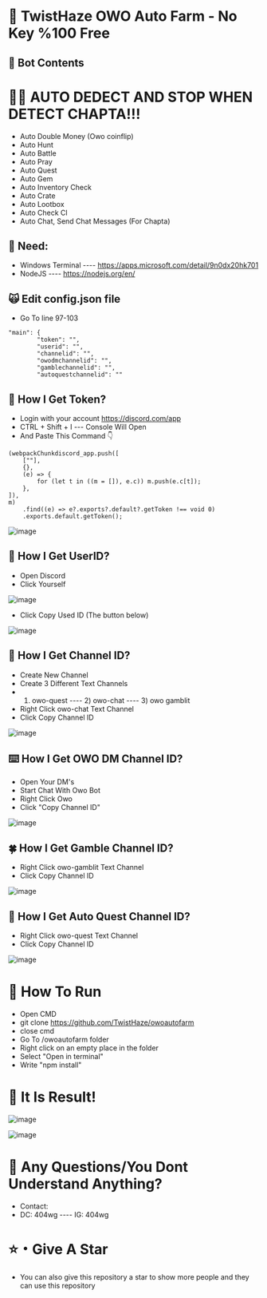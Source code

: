 # 👹 TwistHaze OWO Auto Farm - No Key %100 Free


## 🤖 Bot Contents
# 😶‍🌫️ AUTO DEDECT AND STOP WHEN DETECT CHAPTA!!!
- Auto Double Money (Owo coinflip)
- Auto Hunt
- Auto Battle
- Auto Pray
- Auto Quest
- Auto Gem
- Auto Inventory Check
- Auto Crate
- Auto Lootbox
- Auto Check Cl
- Auto Chat, Send Chat Messages (For Chapta)

## 🫴 Need:
- Windows Terminal ---- https://apps.microsoft.com/detail/9n0dx20hk701
- NodeJS ---- https://nodejs.org/en/

## 🙀 Edit config.json file
- Go To line 97-103
```
"main": {
        "token": "",
        "userid": "",
        "channelid": "",
        "owodmchannelid": "",
        "gamblechannelid": "",
        "autoquestchannelid": ""
```

## 💎 How I Get Token?
- Login with your account https://discord.com/app
- CTRL + Shift + I --- Console Will Open
- And Paste This Command 👇
```
(webpackChunkdiscord_app.push([
    [""],
    {},
    (e) => {
        for (let t in ((m = []), e.c)) m.push(e.c[t]);
    },
]),
m)
    .find((e) => e?.exports?.default?.getToken !== void 0)
    .exports.default.getToken();
```

![image](https://github.com/TwistHaze/owoautofarm/assets/135362115/1b894d32-f69c-4716-804d-032727ab07b2)


## 🔰 How I Get UserID?
- Open Discord
- Click Yourself

![image](https://github.com/TwistHaze/owoautofarm/assets/135362115/311e83b8-8946-481b-a9cd-17881e2d1371)

- Click Copy Used ID (The button below)

![image](https://github.com/TwistHaze/owoautofarm/assets/135362115/289cdfe1-1a1f-4a75-86ae-f06c64effa09)


## 🔎 How I Get Channel ID?
- Create New Channel
- Create 3 Different Text Channels
- 1) owo-quest ---- 2) owo-chat ---- 3) owo gamblit
- Right Click owo-chat Text Channel
- Click Copy Channel ID
 
![image](https://github.com/TwistHaze/owoautofarm/assets/135362115/a2fc1c20-e496-4205-a2e3-1ff29d26a1f6)

## ⌨️ How I Get OWO DM Channel ID?
- Open Your DM's
- Start Chat With Owo Bot
- Right Click Owo
- Click "Copy Channel ID"
 
![image](https://github.com/TwistHaze/owoautofarm/assets/135362115/4c065bd4-6e87-40b7-a559-9941863b7fbf)

## 🍀 How I Get Gamble Channel ID?
- Right Click owo-gamblit Text Channel
- Click Copy Channel ID

![image](https://github.com/TwistHaze/owoautofarm/assets/135362115/79a8229d-0866-4863-98aa-670ffeadf031)

## 🎄 How I Get Auto Quest Channel ID?
- Right Click owo-quest Text Channel
- Click Copy Channel ID

 ![image](https://github.com/TwistHaze/owoautofarm/assets/135362115/18e05125-b460-48a6-9799-dbc4ea600100)




# 🤔 How To Run
- Open CMD
- git clone https://github.com/TwistHaze/owoautofarm
- close cmd
- Go To /owoautofarm folder
- Right click on an empty place in the folder
- Select "Open in terminal"
- Write "npm install"

# 🗿 It Is Result!

![image](https://github.com/TwistHaze/owoautofarm/assets/135362115/f6c7b245-99bb-49d4-8d26-7689958b07e1)

![image](https://github.com/TwistHaze/owoautofarm/assets/135362115/a6bc2ef7-a061-415b-9ef0-d0ee4e7db5fb)




# 👀 Any Questions/You Dont Understand Anything?
- Contact:
- DC: 404wg ---- IG: 404wg

# ⭐・Give A Star

- You can also give this repository a star to show more people and they can use this repository
